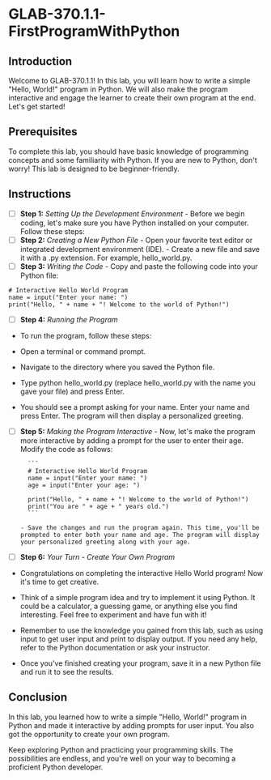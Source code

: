 # GLAB-370.1.1-FirstProgramWithPython

## Introduction
Welcome to GLAB-370.1.1! In this lab, you will learn how to write a simple "Hello, World!" program in Python. We will also make the program interactive and engage the learner to create their own program at the end. Let's get started!

## Prerequisites
To complete this lab, you should have basic knowledge of programming concepts and some familiarity with Python. If you are new to Python, don't worry! This lab is designed to be beginner-friendly.

## Instructions

- [ ] **Step 1:** _Setting Up the Development Environment_
      - Before we begin coding, let's make sure you have Python installed on your computer. Follow these steps:
- [ ] **Step 2:** _Creating a New Python File_
      - Open your favorite text editor or integrated development environment (IDE).
      - Create a new file and save it with a .py extension. For example, hello_world.py.
- [ ] **Step 3:** _Writing the Code_
      - Copy and paste the following code into your Python file:
 
 ```
# Interactive Hello World Program
name = input("Enter your name: ")
print("Hello, " + name + "! Welcome to the world of Python!")
 ```


- [ ] **Step 4:** _Running the Program_
- To run the program, follow these steps:

- Open a terminal or command prompt.
- Navigate to the directory where you saved the Python file.
- Type python hello_world.py (replace hello_world.py with the name you gave your file) and press Enter.
- You should see a prompt asking for your name. Enter your name and press Enter. The program will then display a personalized greeting.

- [ ] **Step 5:** _Making the Program Interactive_
      - Now, let's make the program more interactive by adding a prompt for the user to enter their age. Modify the code as follows:
        
        ```
        # Interactive Hello World Program
        name = input("Enter your name: ")
        age = input("Enter your age: ")

        print("Hello, " + name + "! Welcome to the world of Python!")
        print("You are " + age + " years old.")
        ```
        
      - Save the changes and run the program again. This time, you'll be prompted to enter both your name and age. The program will display your personalized greeting along with your age.

- [ ] **Step 6:** _Your Turn - Create Your Own Program_
- Congratulations on completing the interactive Hello World program! Now it's time to get creative.

- Think of a simple program idea and try to implement it using Python. It could be a calculator, a guessing game, or anything else you find interesting. Feel free to experiment and have fun with it!

- Remember to use the knowledge you gained from this lab, such as using input to get user input and print to display output. If you need any help, refer to the Python documentation or ask your instructor.

- Once you've finished creating your program, save it in a new Python file and run it to see the results.

## Conclusion

In this lab, you learned how to write a simple "Hello, World!" program in Python and made it interactive by adding prompts for user input. You also got the opportunity to create your own program.

Keep exploring Python and practicing your programming skills. The possibilities are endless, and you're well on your way to becoming a proficient Python developer.

